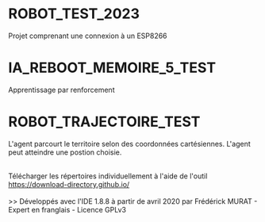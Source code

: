 <H1>ROBOT_TEST_2023</H1>
<p>Projet comprenant une connexion à un ESP8266</p>
<H1>IA_REBOOT_MEMOIRE_5_TEST</H1>
<p>Apprentissage par renforcement</p>
<h1>ROBOT_TRAJECTOIRE_TEST</h1>
<p>L'agent parcourt le territoire selon des coordonnées cartésiennes. L'agent peut atteindre une postion choisie.</p>

<br>
Télécharger les répertoires individuellement à l'aide de l'outil <a href="https://download-directory.github.io/">https://download-directory.github.io/</a>
<br>
<br>
>> Développés avec l'IDE 1.8.8 à partir de avril 2020 par Frédérick MURAT - Expert en franglais - Licence GPLv3
